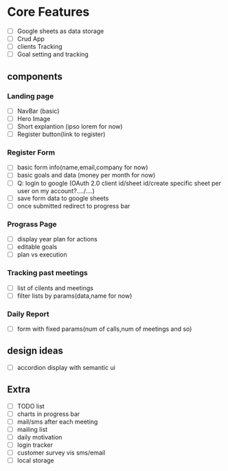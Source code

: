 # Core Features

- [ ] Google sheets as data storage
- [ ] Crud App
- [ ] clients Tracking
- [ ] Goal setting and tracking

## components

### Landing page

- [ ] NavBar (basic)
- [ ] Hero Image
- [ ] Short explantion (ipso lorem for now)
- [ ] Register button(link to register)

### Register Form

- [ ] basic form info(name,email,company for now)
- [ ] basic goals and data (money per month for now)
- [ ] Q: login to google (OAuth 2.0 client id/sheet id/create specific sheet per user on my account?..../....)
- [ ] save form data to google sheets
- [ ] once submitted redirect to progress bar

### Prograss Page

- [ ] display year plan for actions
- [ ] editable goals
- [ ] plan vs execution

### Tracking past meetings

- [ ] list of cilents and meetings
- [ ] filter lists by params(data,name for now)

### Daily Report

- [ ] form with fixed params(num of calls,num of meetings and so)

## design ideas

- [ ] accordion display with semantic ui

## Extra

- [ ] TODO list
- [ ] charts in progress bar
- [ ] mail/sms after each meeting
- [ ] mailing list
- [ ] daily motivation
- [ ] login tracker
- [ ] customer survey vis sms/email
- [ ] local storage
